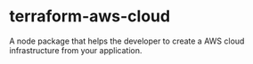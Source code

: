 # terraform-aws-cloud
A node package that helps the developer to create a AWS cloud infrastructure from your application.
